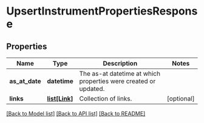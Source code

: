 # UpsertInstrumentPropertiesResponse

## Properties
Name | Type | Description | Notes
------------ | ------------- | ------------- | -------------
**as_at_date** | **datetime** | The as-at datetime at which properties were created or updated. | 
**links** | [**list[Link]**](Link.md) | Collection of links. | [optional] 

[[Back to Model list]](../README.md#documentation-for-models) [[Back to API list]](../README.md#documentation-for-api-endpoints) [[Back to README]](../README.md)



